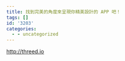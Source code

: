 ```yaml
---
title: 找到完美的角度來呈現你精美設計的 APP 吧！
tags: []
id: '3203'
categories:
  - - uncategorized
---
```


http://threed.io
